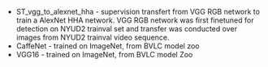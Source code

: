 - ST_vgg_to_alexnet_hha - supervision transfert from VGG RGB network to train a
AlexNet HHA network. VGG RGB network was first finetuned for detection on NYUD2
trainval set and transfer was conducted over images from NYUD2 trainval video
sequence.
- CaffeNet - trained on ImageNet, from BVLC model zoo
- VGG16 - trained on ImageNet, from BVLC model Zoo
